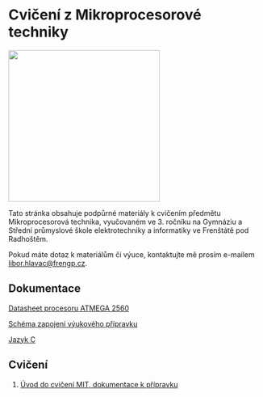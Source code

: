 # Cvičení z Mikroprocesorové techniky
<img src="img/README_2.png" width="300"/>

Tato stránka obsahuje podpůrné materiály k cvičením předmětu Mikroprocesorová technika, vyučovaném ve 3. ročníku na Gymnáziu a Střední průmyslové škole elektrotechniky a informatiky ve Frenštátě pod Radhoštěm. 
  
Pokud máte dotaz k materiálům či výuce, kontaktujte mě prosím e-mailem [libor.hlavac@frengp.cz](mailto:libor.hlavac@frengp.cz).

## Dokumentace

[Datasheet procesoru ATMEGA 2560](files/Atmel-AVR-2560_datasheet.pdf)

[Schéma zapojení výukového přípravku](files/Development_board_schematics.pdf)

[Jazyk C](00_Jazyk_C.md)


## Cvičení
1. [Úvod do cvičení MIT, dokumentace k přípravku](01_Uvod.md)
<!--
1. [Blikání LEDkou, práce s registry](02_Blikani_LED.md)
1. [Převody soustav, bitové operace](03_Bitove_operace.md)
1. [Práce s tlačítky](04_Tlacitka_podminky.md)
1. [Sedmisegmentový displej](05_Sedmisegmentovy_displej.md)
1. [Klávesnice](06_Klavesnice.md)
1. [Multiplex sedmisegmentového displeje](07_Multiplex_sedmisegmentoveho_displeje.md)
1. [Časovač](08_Timer.md)
1. [Časovač s přerušením](09_Timer_interrupt.md)
1. [Multiplex displeje s přerušením](10_Display_interrupt.md)
1. [PWM](11_PWM.md)
1. [LCD displej](12_LCD.md)
1. [AD převodník](13_ADC.md)
1. [UART](14_UART.md)
1. [Maticový displej](16_Maticovy_displej.md)
1. [RTC - modul reálného času](17_RTC.md)
1. [Ultrazvukový senzor vzdálenosti](18_Ultrasonic.md)
1. [Stopky](19_Stopky.md)


## Testy
Ukázkové testy s podobným typem otázek, jaké budou v ostrém testu. 

1. [Číselné soustavy](files/Test_ciselne_soustavy_logicke_funkce.md)
2. [Logické funkce](files/Test_bitove_operace.md)
3. [Jazyk C](files/Test_jazyk_C.md)
4. [Časovač](files/Test_timer.md)
5. [Sériová komunikace](15_UART_2.md)
-->
